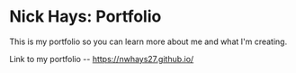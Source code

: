 # Nick Hays: Portfolio

This is my portfolio so you can learn more about me and what I'm creating.

Link to my portfolio -- https://nwhays27.github.io/
